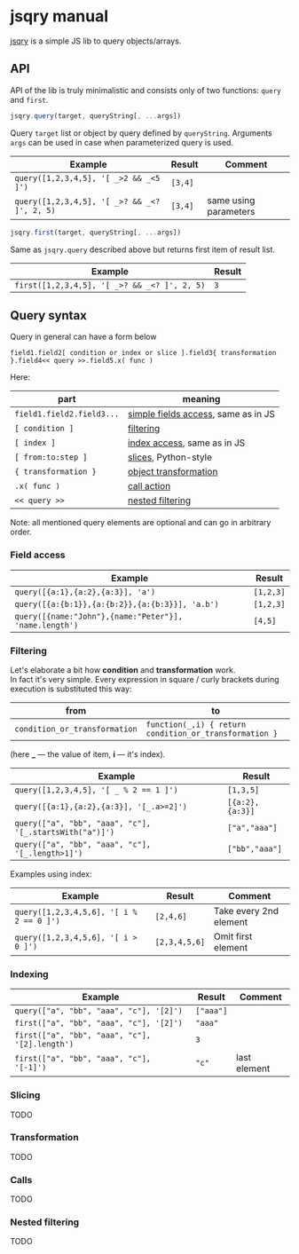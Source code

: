 # jsqry manual

[jsqry](https://github.com/jsqry/jsqry) is a simple JS lib to query objects/arrays.

## API

API of the lib is truly minimalistic and consists only of two functions: 
`query` and `first`.

```js
jsqry.query(target, queryString[, ...args])
```

Query `target` list or object by query defined by `queryString`. Arguments `args` can be used
in case when parameterized query is used.

Example                                      | Result  | Comment              
---------------------------------------------|---------|----------------------
`query([1,2,3,4,5], '[ _>2 && _<5 ]')`       | `[3,4]` |                      
`query([1,2,3,4,5], '[ _>? && _<? ]', 2, 5)` | `[3,4]` | same using parameters

```js
jsqry.first(target, queryString[, ...args])
```

Same as `jsqry.query` described above but returns first item of result list.

Example                                          | Result
-------------------------------------------------|-------
`first([1,2,3,4,5], '[ _>? && _<? ]', 2, 5)`     | `3`   

## Query syntax

Query in general can have a form below

```
field1.field2[ condition or index or slice ].field3{ transformation }.field4<< query >>.field5.x( func )
```

Here:

part                      | meaning                                             
--------------------------|-----------------------------------------------------
`field1.field2.field3...` | [simple fields access](#field-access), same as in JS
`[ condition ]`           | [filtering](#filtering)                             
`[ index ]`               | [index access](#indexing), same as in JS            
`[ from:to:step ]`        | [slices](#slicing), Python-style                    
`{ transformation }`      | [object transformation](#transformation)            
`.x( func )`              | [call action](#calls)                               
`<< query >>`             | [nested filtering](#nested-filtering)               

Note: all mentioned query elements are optional and can go in arbitrary order.

### Field access

Example                                                | Result   
-------------------------------------------------------|----------
`query([{a:1},{a:2},{a:3}], 'a')`                      | `[1,2,3]`
`query([{a:{b:1}},{a:{b:2}},{a:{b:3}}], 'a.b')`        | `[1,2,3]`
`query([{name:"John"},{name:"Peter"}], 'name.length')` | `[4,5]`

### Filtering

Let's elaborate a bit how **condition** and **transformation** work.
<br>In fact it's very simple. 
Every expression in square / curly brackets during execution is substituted this way: 

from                          | to                                                    
------------------------------|-------------------------------------------------------
`condition_or_transformation` | `function(_,i) { return condition_or_transformation }`

(here **_** — the value of item, **i** — it's index).

Example                                                 | Result         
--------------------------------------------------------|----------------
`query([1,2,3,4,5], '[ _ % 2 == 1 ]')`                  | `[1,3,5]`      
`query([{a:1},{a:2},{a:3}], '[_.a>=2]')`                | `[{a:2},{a:3}]`
`query(["a", "bb", "aaa", "c"], '[_.startsWith("a")]')` | `["a","aaa"]`  
`query(["a", "bb", "aaa", "c"], '[_.length>1]')`        | `["bb","aaa"]` 

Examples using index:

Example                                  | Result        | Comment               
-----------------------------------------|---------------|-----------------------
`query([1,2,3,4,5,6], '[ i % 2 == 0 ]')` | `[2,4,6]`     | Take every 2nd element
`query([1,2,3,4,5,6], '[ i > 0 ]')`      | `[2,3,4,5,6]` | Omit first element    
 
 
### Indexing

Example                                        | Result    | Comment     
-----------------------------------------------|-----------|-------------
`query(["a", "bb", "aaa", "c"], '[2]')`        | `["aaa"]` |
`first(["a", "bb", "aaa", "c"], '[2]')`        | `"aaa"`   |
`first(["a", "bb", "aaa", "c"], '[2].length')` | `3`       |
`first(["a", "bb", "aaa", "c"], '[-1]')`       | `"c"`     | last element

### Slicing

TODO

### Transformation

TODO

### Calls

TODO

### Nested filtering

TODO

